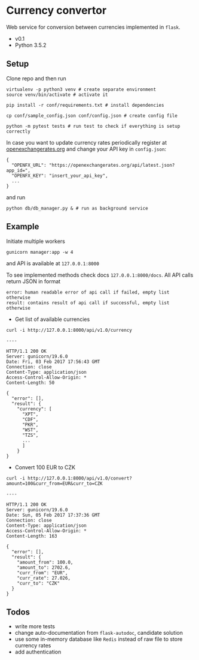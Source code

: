 # Currency convertor

Web service for conversion between currencies implemented in `flask`.

* v0.1
* Python 3.5.2

## Setup

Clone repo and then run

```
virtualenv -p python3 venv # create separate environment
source venv/bin/activate # activate it

pip install -r conf/requirements.txt # install dependencies

cp conf/sample_config.json conf/config.json # create config file

python -m pytest tests # run test to check if everything is setup correctly
```

In case you want to update currency rates periodically register at [openexchangerates.org](https://openexchangerates.org) and change your API key in `config.json`:

```
{
  "OPENFX_URL": "https://openexchangerates.org/api/latest.json?app_id=",
  "OPENFX_KEY": "insert_your_api_key",
  ...
}
```

and run

```
python db/db_manager.py & # run as background service
```

## Example

Initiate multiple workers

```
gunicorn manager:app -w 4
```

and API is available at `127.0.0.1:8000`

To see implemented methods check docs `127.0.0.1:8000/docs`. All API calls return JSON in format

```
error: human readable error of api call if failed, empty list otherwise
result: contains result of api call if successful, empty list otherwise
```

* Get list of available currencies

```
curl -i http://127.0.0.1:8000/api/v1.0/currency

----

HTTP/1.1 200 OK
Server: gunicorn/19.6.0
Date: Fri, 03 Feb 2017 17:56:43 GMT
Connection: close
Content-Type: application/json
Access-Control-Allow-Origin: *
Content-Length: 50

{
  "error": [],
  "result": {
    "currency": [
      "XPT",
      "CDF",
      "PKR",
      "WST",
      "TZS",
      ...
      ]
    }
}
```

* Convert 100 EUR to CZK

```
curl -i http://127.0.0.1:8000/api/v1.0/convert?amount=100&curr_from=EUR&curr_to=CZK

----

HTTP/1.1 200 OK
Server: gunicorn/19.6.0
Date: Sun, 05 Feb 2017 17:37:36 GMT
Connection: close
Content-Type: application/json
Access-Control-Allow-Origin: *
Content-Length: 163

{
  "error": [],
  "result": {
    "amount_from": 100.0,
    "amount_to": 2702.6,
    "curr_from": "EUR",
    "curr_rate": 27.026,
    "curr_to": "CZK"
  }
}
```


## Todos

* write more tests
* change auto-documentation from `flask-autodoc`, candidate solution
* use some in-memory database like `Redis` instead of raw file to store currency rates
* add authentication

